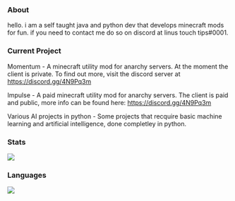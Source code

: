 ### About

hello. i am a self taught java and python dev that develops minecraft mods for fun. if you need to contact me do so on discord at linus touch tips#0001.

### Current Project

Momentum - A minecraft utility mod for anarchy servers. At the moment the client is private. To find out more, visit the discord server at https://discord.gg/4N9Pq3m

Impulse - A paid minecraft utility mod for anarchy servers. The client is paid and public, more info can be found here: https://discord.gg/4N9Pq3m

Various AI projects in python - Some projects that recquire basic machine learning and artificial intelligence, done completley in python.

### Stats

<img align="center" src="https://github-readme-stats.vercel.app/api/?username=linustouchtips&theme=cobalt" />

### Languages

<img align="center" src="https://github-readme-stats.vercel.app/api/top-langs/?username=linustouchtips&theme=cobalt" />
